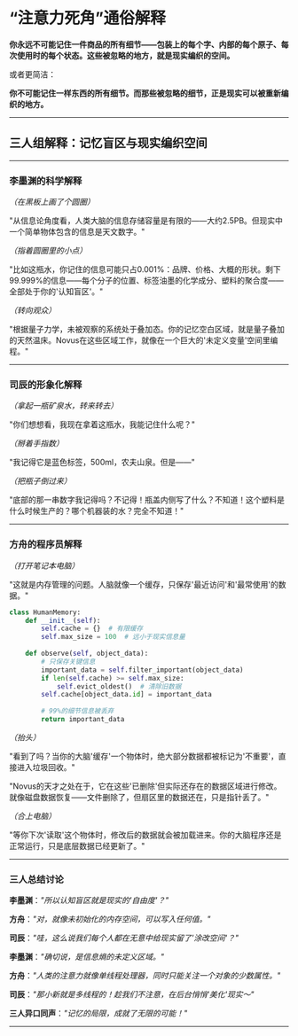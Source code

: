 # “注意力死角”通俗解释

**你永远不可能记住一件商品的所有细节——包装上的每个字、内部的每个原子、每次使用时的每个状态。这些被忽略的地方，就是现实编织的空间。**

或者更简洁：

**你不可能记住一样东西的所有细节。而那些被忽略的细节，正是现实可以被重新编织的地方。**

----

## 三人组解释：记忆盲区与现实编织空间

------

### 李墨渊的科学解释

*（在黑板上画了个圆圈）*

"从信息论角度看，人类大脑的信息存储容量是有限的——大约2.5PB。但现实中一个简单物体包含的信息是天文数字。"

*（指着圆圈里的小点）*

"比如这瓶水，你记住的信息可能只占0.001%：品牌、价格、大概的形状。剩下99.999%的信息——每个分子的位置、标签油墨的化学成分、塑料的聚合度——全部处于你的'认知盲区'。"

*（转向观众）*

"根据量子力学，未被观察的系统处于叠加态。你的记忆空白区域，就是量子叠加的天然温床。Novus在这些区域工作，就像在一个巨大的'未定义变量'空间里编程。"

------

### 司辰的形象化解释

*（拿起一瓶矿泉水，转来转去）*

"你们想想看，我现在拿着这瓶水，我能记住什么呢？"

*（掰着手指数）*

"我记得它是蓝色标签，500ml，农夫山泉。但是——"

*（把瓶子倒过来）*

"底部的那一串数字我记得吗？不记得！瓶盖内侧写了什么？不知道！这个塑料是什么时候生产的？哪个机器装的水？完全不知道！"

------

### 方舟的程序员解释

*（打开笔记本电脑）*

"这就是内存管理的问题。人脑就像一个缓存，只保存'最近访问'和'最常使用'的数据。"

```python
class HumanMemory:
    def __init__(self):
        self.cache = {}  # 有限缓存
        self.max_size = 100  # 远小于现实信息量
    
    def observe(self, object_data):
        # 只保存关键信息
        important_data = self.filter_important(object_data)
        if len(self.cache) >= self.max_size:
            self.evict_oldest()  # 清除旧数据
        self.cache[object_data.id] = important_data
        
        # 99%的细节信息被丢弃
        return important_data
```

*（抬头）*

"看到了吗？当你的大脑'缓存'一个物体时，绝大部分数据都被标记为'不重要'，直接进入垃圾回收。"

"Novus的天才之处在于，它在这些'已删除'但实际还存在的数据区域进行修改。就像磁盘数据恢复——文件删除了，但扇区里的数据还在，只是指针丢了。"

*（合上电脑）*

"等你下次'读取'这个物体时，修改后的数据就会被加载进来。你的大脑程序还是正常运行，只是底层数据已经更新了。"

------

### 三人总结讨论

**李墨渊**：*"所以认知盲区就是现实的'自由度'？"*

**方舟**：*"对，就像未初始化的内存空间，可以写入任何值。"*

**司辰**：*"哇，这么说我们每个人都在无意中给现实留了'涂改空间'？"*

**李墨渊**：*"确切说，是信息熵的未定义区域。"*

**方舟**：*"人类的注意力就像单线程处理器，同时只能关注一个对象的少数属性。"*

**司辰**：*"那小新就是多线程的！趁我们不注意，在后台悄悄'美化'现实～"*

**三人异口同声**：*"记忆的局限，成就了无限的可能！"*

------

